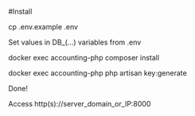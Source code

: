 #Install

cp .env.example .env

Set values in DB_(...) variables from .env



docker exec accounting-php composer install

docker exec accounting-php php artisan key:generate



Done!

Access http(s)://server_domain_or_IP:8000

